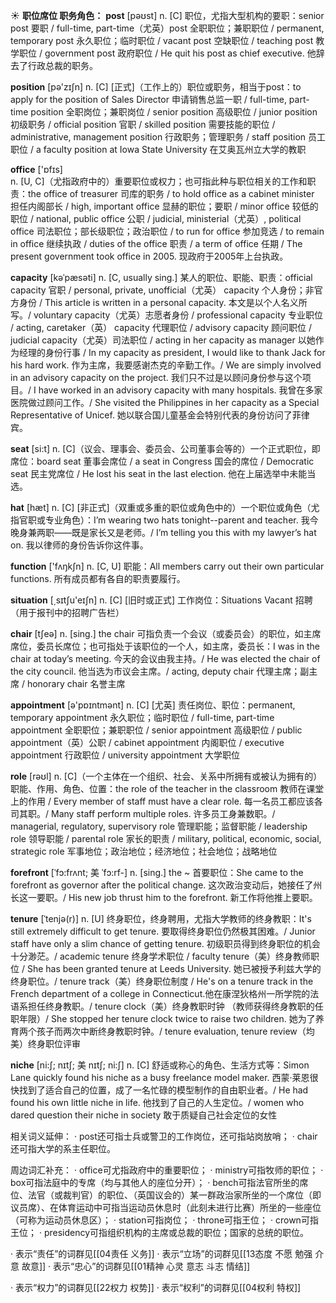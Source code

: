 ☀ <span class="category">**职位席位 职务角色：**</span>
<span class="vocabulary">**post**</span> [pəʊst] 
<span class="definition">n. [C] 职位，尤指大型机构的要职：</span>senior post 要职 / full-time, part-time（尤英）post 全职职位；兼职职位 / permanent, temporary post 永久职位；临时职位 / vacant post 空缺职位 / teaching post 教学职位 / government post 政府职位 / He quit his post as chief executive. 他辞去了行政总裁的职务。

<span class="vocabulary">**position**</span> [pə'zɪʃn] 
<span class="definition">n. [C] [正式]（工作上的）职位或职务，相当于post：</span>to apply for the position of Sales Director 申请销售总监一职 / full-time, part-time position 全职岗位；兼职岗位 / senior position 高级职位 / junior position 初级职务 / official position 官职 / skilled position 需要技能的职位 / administrative, management position 行政职务；管理职务 / staff position 员工职位 / a faculty position at Iowa State University 在艾奥瓦州立大学的教职

<span class="vocabulary">**office**</span> ['ɒfɪs]  
<span class="definition">n. [U, C]（尤指政府中的）重要职位或权力；也可指此种与职位相关的工作和职责：</span>the office of treasurer 司库的职务 / to hold office as a cabinet minister 担任内阁部长 / high, important office 显赫的职位；要职 / minor office 较低的职位 / national, public office 公职 / judicial, ministerial（尤英）, political office 司法职位；部长级职位；政治职位 / to run for office 参加竞选 / to remain in office 继续执政 / duties of the office 职责 / a term of office 任期 / The present government took office in 2005. 现政府于2005年上台执政。
           
<span class="vocabulary">**capacity**</span> [kəˈpæsəti]
<span class="definition">n. [C, usually sing.] 某人的职位、职能、职责：</span>official capacity 官职 / personal, private, unofficial（尤英） capacity 个人身份；非官方身份 / This article is written in a personal capacity. 本文是以个人名义所写。/ voluntary capacity（尤英）志愿者身份 / professional capacity 专业职位 / acting, caretaker（英） capacity 代理职位 / advisory capacity 顾问职位 / judicial capacity（尤英）司法职位 / acting in her capacity as manager 以她作为经理的身份行事 / In my capacity as president, I would like to thank Jack for his hard work. 作为主席，我要感谢杰克的辛勤工作。/ We are simply involved in an advisory capacity on the project. 我们只不过是以顾问身份参与这个项目。/ I have worked in an advisory capacity with many hospitals. 我曾在多家医院做过顾问工作。/ She visited the Philippines in her capacity as a Special Representative of Unicef. 她以联合国儿童基金会特别代表的身份访问了菲律宾。

<span class="vocabulary">**seat**</span> [si:t] 
<span class="definition">n. [C]（议会、理事会、委员会、公司董事会等的）一个正式职位，即席位：</span>board seat 董事会席位 / a seat in Congress 国会的席位 / Democratic seat 民主党席位 / He lost his seat in the last election. 他在上届选举中未能当选。

<span class="vocabulary">**hat**</span> [hæt] 
<span class="definition">n. [C] [非正式]（双重或多重的职位或角色中的）一个职位或角色（尤指官职或专业角色）：</span>I’m wearing two hats tonight--parent and teacher. 我今晚身兼两职——既是家长又是老师。/ I’m telling you this with my lawyer’s hat on. 我以律师的身份告诉你这件事。

<span class="vocabulary">**function**</span> ['fʌŋkʃn] 
<span class="definition">n. [C, U] 职能：</span>All members carry out their own particular functions. 所有成员都有各自的职责要履行。

<span class="vocabulary">**situation**</span> [͵sɪtʃu'eɪʃn] 
<span class="definition">n. [C] [旧时或正式] 工作岗位：</span>Situations Vacant 招聘（用于报刊中的招聘广告栏）

<span class="vocabulary">**chair**</span> [tʃeə] 
<span class="definition">n. [sing.] the chair 可指负责一个会议（或委员会）的职位，如主席席位，委员长席位；也可指处于该职位的一个人，如主席，委员长：</span>I was in the chair at today’s meeting. 今天的会议由我主持。/ He was elected the chair of the city council. 他当选为市议会主席。/ acting, deputy chair 代理主席；副主席 / honorary chair 名誉主席

<span class="vocabulary">**appointment**</span> [ə'pɒɪntmənt] 
<span class="definition">n. [C] [尤英] 责任岗位、职位：</span>permanent, temporary appointment 永久职位；临时职位 / full-time, part-time appointment 全职职位；兼职职位 / senior appointment 高级职位 / public appointment（英）公职 / cabinet appointment 内阁职位 / executive appointment 行政职位 / university appointment 大学职位

<span class="vocabulary">**role**</span> [rəʊl] 
<span class="definition">n. [C]（一个主体在一个组织、社会、关系中所拥有或被认为拥有的）职能、作用、角色、位置：</span>the role of the teacher in the classroom 教师在课堂上的作用 / Every member of staff must have a clear role. 每一名员工都应该各司其职。/ Many staff perform multiple roles. 许多员工身兼数职。/ managerial, regulatory, supervisory role 管理职能；监督职能 / leadership role 领导职能 / parental role 家长的职责 / military, political, economic, social, strategic role 军事地位；政治地位；经济地位；社会地位；战略地位
                     
<span class="vocabulary">**forefront**</span> [ˈfɔ:frʌnt; 美 ˈfɔ:rf-]
<span class="definition">n. [sing.] the ~ 首要职位：</span>She came to the forefront as governor after the political change. 这次政治变动后，她接任了州长这一要职。/ His new job thrust him to the forefront. 新工作将他推上要职。
           
<span class="vocabulary">**tenure**</span> [ˈtenjə(r)]
<span class="definition">n. [U] 终身职位，终身聘用，尤指大学教师的终身教职：</span>It's still extremely difficult to get tenure. 要取得终身职位仍然极其困难。/ Junior staff have only a slim chance of getting tenure. 初级职员得到终身职位的机会十分渺茫。/ academic tenure 终身学术职位 / faculty tenure（美）终身教师职位 / She has been granted tenure at Leeds University. 她已被授予利兹大学的终身职位。/ tenure track（美）终身职位制度 / He's on a tenure track in the French department of a college in Connecticut.他在康涅狄格州一所学院的法语系担任终身教职。/ tenure clock（美）终身教职时钟 （教师获得终身教职的任职年限）/ She stopped her tenure clock twice to raise two children. 她为了养育两个孩子而两次中断终身教职时钟。/ tenure evaluation, tenure review（均美）终身职位评审

<span class="vocabulary">**niche**</span> [ni:ʃ; nɪtʃ; 美 nɪtʃ; ni:ʃ]
<span class="definition">n. [C] 舒适或称心的角色、生活方式等：</span>Simon Lane quickly found his niche as a busy freelance model maker. 西蒙·莱恩很快找到了适合自己的位置，成了一名忙碌的模型制作的自由职业者。/ He had found his own little niche in life. 他找到了自己的人生定位。/ women who dared question their niche in society 敢于质疑自己社会定位的女性

相关词义延伸：
· post还可指士兵或警卫的工作岗位，还可指站岗放哨；
· chair还可指大学的系主任职位。

周边词汇补充：
· office可尤指政府中的重要职位；
· ministry可指牧师的职位；
· box可指法庭中的专席（均与其他人的座位分开）；
· bench可指法官所坐的席位、法官（或裁判官）的职位、（英国议会的）某一群政治家所坐的一个席位（即议员席）、在体育运动中可指当运动员休息时（此刻未进行比赛）所坐的一些座位（可称为运动员休息区）；
· station可指岗位；
· throne可指王位；
· crown可指王位；
· presidency可指组织机构的主席或总裁的职位；国家的总统的职位。

· 表示“责任”的词群见[[04责任 义务]]
· 表示“立场”的词群见[[13态度 不愿 勉强 介意 故意]]
· 表示“忠心”的词群见[[01精神 心灵 意志 斗志 情结]]

· 表示“权力”的词群见[[22权力 权势]]
· 表示“权利”的词群见[[04权利 特权]]
